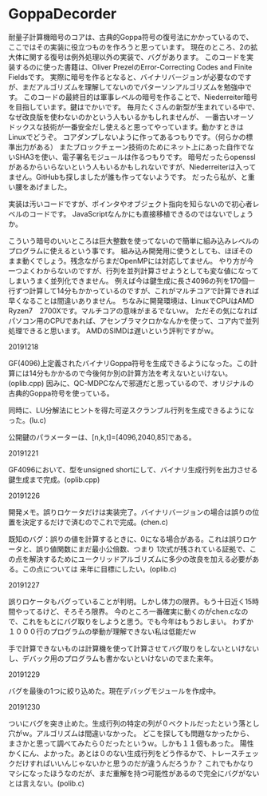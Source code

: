 # GoppaDecorder
耐量子計算機暗号のコアは、古典的Goppa符号の復号法にかかっているので、ここではその実装に役立つものを作ろうと思っています。
現在のところ、2の拡大体に関する復号は例外処理以外の実装で、バグがあります。
このコードを実装するのに使った書籍は、Oliver PrezelのError-Correcting Codes and Finite Fieldsです。
実際に暗号を作るとなると、バイナリバージョンが必要なのですが、まだアルゴリズムを理解してないのでパターソンアルゴリズムを勉強中です。
このコードの最終目的は軍事レベルの暗号を作ることで、Niederreiter暗号を目指しています。鍵はでかいです。
毎月たくさんの新型が生まれている中で、なぜ改良版を使わないのかという人もいるかもしれませんが、
一番古いオーソドックスな技術が一番安全だし使えると思ってやっています。動かすときはLinuxでどうぞ。
コアダンプしないように作ってあるつもりです。（何らかの標準出力がある）
またブロックチェーン技術のためにネット上にあった自作でないSHA3を使い、電子署名モジュールは作るつもりです。
暗号だったらopensslがあるからいらないという人もいるかもしれないですが、Niederreiterは入ってません。GitHubも探しましたが誰も作ってないようです。
だったら私が、と重い腰をあげました。

実装は汚いコードですが、ポインタやオブジェクト指向を知らないので初心者レベルのコードです。
JavaScriptなんかにも直接移植できるのではないでしょうか。

こういう暗号のいいところは巨大整数を使ってないので簡単に組み込みレベルのプログラムに使えるという事です。
組み込み開発用に使うとしても、ほぼそのまま動くでしょう。残念ながらまだOpenMPには対応してません。
やり方が今一つよくわからないのですが、行列を並列計算させようとしても変な値になってしまいうまく並列化できません。
例えば今は鍵生成に長さ4096の列を170個一行ずつ計算して14分もかかっているのですが、これがマルチコアで計算できれば早くなることは間違いありません。
ちなみに開発環境は、LinuxでCPUはAMD　Ryzen7　2700Xです。マルチコアの意味がまるでないｗ。
ただその気になればパソコン用のCPUであれば、アセンブラマクロかなんかを使って、コア内で並列処理できると思います。
AMDのSIMDは遅いという評判ですがｗ。


20191218

GF(4096)上定義されたバイナリGoppa符号を生成できるようになった。この計算には14分もかかるので今後何か別の計算方法を考えないといけない。(oplib.cpp)
因みに、QC-MDPCなんで邪道だと思っているので、オリジナルの古典的Goppa符号を使っている。

同時に、LU分解法にヒントを得た可逆スクランブル行列を生成できるようになった。(lu.c)

公開鍵のパラメーターは、[n,k,t]=[4096,2040,85]である。

20191221

GF4096において、型をunsigned shortにして、バイナリ生成行列を出力させる鍵生成まで完成。(oplib.cpp)

20191226

開発メモ。誤りロケータだけは実装完了。バイナリバージョンの場合は誤りの位置を決定するだけで済むのでこれで完成。(chen.c)

既知のバグ：誤りの値を計算するときに、0になる場合がある。これは誤りロケータと、誤り値関数にまだ最小公倍数、つまり
1次式が残されている証拠で、この点を解決するためにユークリッドアルゴリズムに多少の改良を加える必要がある。この点については
来年に目標にしたい。(oplib.c)

20191227

誤りロケータもバグっていることが判明。しかし体力の限界。もう十日近く15時間やってるけど、そろそろ限界。
今のところ一番確実に動くのがchen.cなので、これをもとにバグ取りをしようと思う。でも今年はもうおしまい。
わずか１０００行のプログラムの挙動が理解できない私は低能だｗ

手で計算できないものは計算機を使って計算させてバグ取りをしないといけないし、デバック用のプログラムも書かないといけないのでまた来年。

20191229

バグを最後の1つに絞り込めた。現在デバッグモジュールを作成中。

20191230

ついにバグを突き止めた。生成行列の特定の列が０ベクトルだったという落とし穴がｗ。アルゴリズムは間違いなかった。
どこを探しても問題なかったから、まさかと思って調べてみたら０だったというｗ。しかも１１個もあった。
陽性かくにん、よかった。あとは０のない生成行列をどう作るかで、トレースチェックだけすればいいんじゃないかと思うのだが違うんだろうか？
これでもかなりマシになったほうなのだが、まだ重解を持つ可能性があるので完全にバグがないとは言えない。(polib.c)
